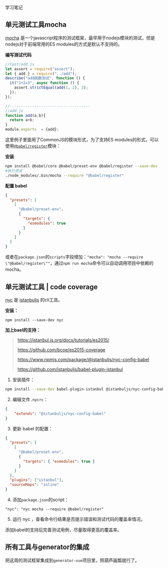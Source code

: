 学习笔记

## 单元测试工具mocha

[mocha](https://mochajs.org/) 是一个javascript程序的测试框架，最早用于nodejs模块的测试，但是nodejs对于前端常用的ES modules的方式是默认不支持的。

**编写测试代码**
```javascript
//test/add.js
let assert = require("assert");
let { add } = require("../add");
describe("add函数测试", function () {
  it("1+2=3", async function () {
    assert.strictEqual(add(1, 2), 3);
  });
});

//------------------------------------
//add.js
function add(a,b){
  return a+b;
}
module.exports  = {add};
```

这里例子里面用了CommonJS的模块形式，为了支持ES modules的形式，可以使用[`@babel/register`](https://babeljs.io/docs/en/babel-register)模块：

**安装**
```bash
npm install @babel/core @babel/preset-env @babel/register --save-dev
#执行测试
./node_modules/.bin/mocha --require "@babel/register"
```

**配置 babel**
```json
{
  "presets": [
    [
      "@babel/preset-env",
      {
        "targets": {
          "esmodules": true
        }
      }
    ]
  ]
}
```

或者在`package.json`的`scripts`字段增加：`"mocha": "mocha --require \"@babel/register\""`，通过`npm run mocha`命令可以自动调用项目中依赖的mocha。


## 单元测试工具 | code coverage


[nyc](https://github.com/istanbuljs/nyc) 是 [istanbuljs](https://istanbul.js.org/) 的cli工具。

**安装：**
```
npm install --save-dev nyc
```

**加上bael的支持：**

> https://istanbul.js.org/docs/tutorials/es2015/
>
> https://github.com/bcoe/es2015-coverage
>
> https://www.npmjs.com/package/@istanbuljs/nyc-config-babel
>
> https://github.com/istanbuljs/babel-plugin-istanbul

1. 安装插件：
```bash
npm install --save-dev babel-plugin-istanbul @istanbuljs/nyc-config-babel
```

2. 编辑文件`.nycrc`：

```json
{
    "extends": "@istanbuljs/nyc-config-babel"
}
```

3. 更新 babel 的配置：
```json
{
  "presets": [
    [
      "@babel/preset-env",
      {
        "targets": { "esmodules": true }
      }
    ]
  ],
  "plugins": ["istanbul"],
  "sourceMaps": "inline"
}
```

4. 添加`package.json`的script：
```text
"nyc": "nyc mocha --require @babel/register"
```

5. 运行 nyc ，查看命令行结果是否提示错误和测试代码的覆盖率情况。

添加babel的支持后完善测试用例，尽量取得更高的覆盖率。

## 所有工具与generator的集成

把这周的测试框架集成到`generator-vue`项目里，照葫芦画瓢就行了。
